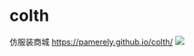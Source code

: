 # colth
仿服装商城
 https://pamerely.github.io/colth/
![](https://github.com/pamerely/colth/blob/master/2018-10-06_101243.png)
